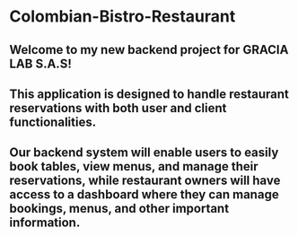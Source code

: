 # Colombian-Bistro-Restaurant
## Welcome to my new backend project for GRACIA LAB S.A.S!
## This application is designed to handle restaurant reservations with both user and client functionalities. 
## Our backend system will enable users to easily book tables, view menus, and manage their reservations, while restaurant owners will have access to a dashboard where they can manage bookings, menus, and other important information.

